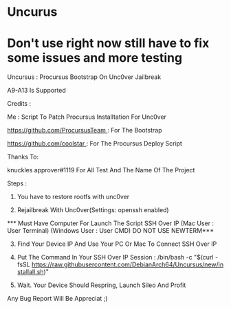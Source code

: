 # Uncurus
# Don't use right now still have to fix some issues and more testing
Uncursus : Procursus Bootstrap On Unc0ver Jailbreak

A9-A13 Is Supported

Credits :

Me : Script To Patch Procursus Installtation For Unc0ver

https://github.com/ProcursusTeam : For The Bootstrap

https://github.com/coolstar : For The Procursus Deploy Script

Thanks To:

knuckles approver#1119 For All Test And The Name Of The Project

Steps :

1) You have to restore rootfs with unc0ver

2) Rejailbreak With Unc0ver(Settings: openssh enabled)

*** Must Have Computer For Launch The Script SSH Over IP  (Mac User : User Terminal) (Windows User : User CMD) DO NOT USE NEWTERM***

3)  Find Your Device IP And Use Your PC Or Mac To Connect SSH Over IP

4) Put The Command In Your SSH Over IP Session : /bin/bash -c "$(curl -fsSL https://raw.githubusercontent.com/DebianArch64/Uncursus/new/installall.sh)"

5) Wait. Your Device Should Respring, Launch Sileo And Profit


Any Bug Report Will Be Appreciat ;) 
